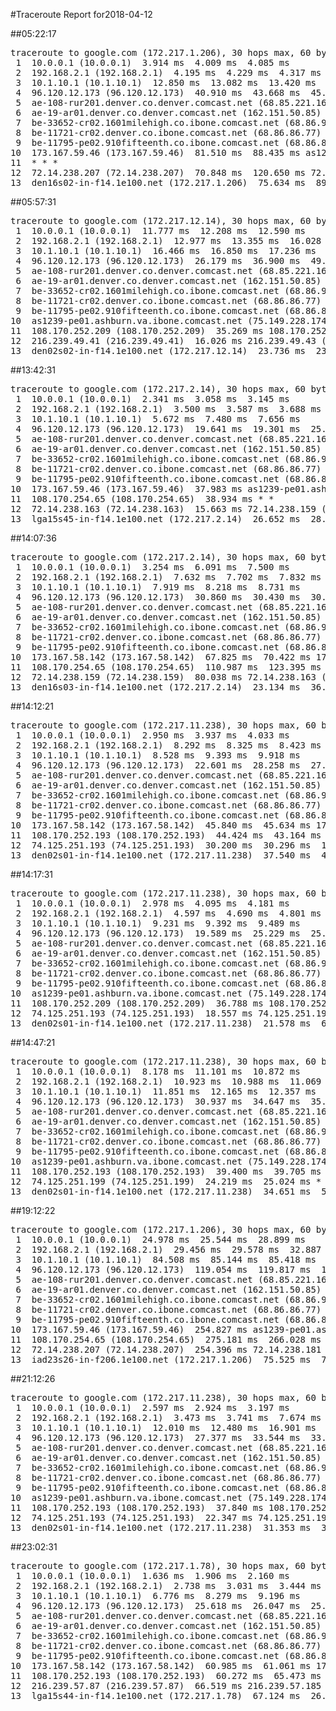 #Traceroute Report for2018-04-12

##05:22:17

<p><pre><samp>traceroute to google.com (172.217.1.206), 30 hops max, 60 byte packets
 1  10.0.0.1 (10.0.0.1)  3.914 ms  4.009 ms  4.085 ms
 2  192.168.2.1 (192.168.2.1)  4.195 ms  4.229 ms  4.317 ms
 3  10.1.10.1 (10.1.10.1)  12.850 ms  13.082 ms  13.420 ms
 4  96.120.12.173 (96.120.12.173)  40.910 ms  43.668 ms  45.044 ms
 5  ae-108-rur201.denver.co.denver.comcast.net (68.85.221.161)  34.084 ms  35.471 ms  35.528 ms
 6  ae-19-ar01.denver.co.denver.comcast.net (162.151.50.85)  38.377 ms  149.305 ms  24.386 ms
 7  be-33652-cr02.1601milehigh.co.ibone.comcast.net (68.86.92.121)  40.528 ms  27.416 ms  54.016 ms
 8  be-11721-cr02.denver.co.ibone.comcast.net (68.86.86.77)  64.298 ms  103.310 ms  105.121 ms
 9  be-11795-pe02.910fifteenth.co.ibone.comcast.net (68.86.83.6)  73.061 ms  119.710 ms  113.431 ms
10  173.167.59.46 (173.167.59.46)  81.510 ms  88.435 ms as1239-pe01.ashburn.va.ibone.comcast.net (75.149.228.174)  93.085 ms
11  * * *
12  72.14.238.207 (72.14.238.207)  70.848 ms  120.650 ms 72.14.238.181 (72.14.238.181)  23.506 ms
13  den16s02-in-f14.1e100.net (172.217.1.206)  75.634 ms  89.149 ms  85.930 ms</samp></pre></p>

##05:57:31

<p><pre><samp>traceroute to google.com (172.217.12.14), 30 hops max, 60 byte packets
 1  10.0.0.1 (10.0.0.1)  11.777 ms  12.208 ms  12.590 ms
 2  192.168.2.1 (192.168.2.1)  12.977 ms  13.355 ms  16.028 ms
 3  10.1.10.1 (10.1.10.1)  16.466 ms  16.850 ms  17.236 ms
 4  96.120.12.173 (96.120.12.173)  26.179 ms  36.900 ms  49.121 ms
 5  ae-108-rur201.denver.co.denver.comcast.net (68.85.221.161)  47.681 ms  48.087 ms  48.418 ms
 6  ae-19-ar01.denver.co.denver.comcast.net (162.151.50.85)  59.001 ms  20.845 ms  25.045 ms
 7  be-33652-cr02.1601milehigh.co.ibone.comcast.net (68.86.92.121)  25.703 ms  25.909 ms  27.356 ms
 8  be-11721-cr02.denver.co.ibone.comcast.net (68.86.86.77)  26.914 ms  27.091 ms  26.441 ms
 9  be-11795-pe02.910fifteenth.co.ibone.comcast.net (68.86.83.6)  26.241 ms  31.231 ms  34.595 ms
10  as1239-pe01.ashburn.va.ibone.comcast.net (75.149.228.174)  29.221 ms 173.167.58.142 (173.167.58.142)  36.202 ms  36.542 ms
11  108.170.252.209 (108.170.252.209)  35.269 ms 108.170.252.193 (108.170.252.193)  36.169 ms  35.261 ms
12  216.239.49.41 (216.239.49.41)  16.026 ms 216.239.49.43 (216.239.49.43)  60.702 ms 216.239.49.41 (216.239.49.41)  24.028 ms
13  den02s02-in-f14.1e100.net (172.217.12.14)  23.736 ms  23.481 ms  28.477 ms</samp></pre></p>

##13:42:31

<p><pre><samp>traceroute to google.com (172.217.2.14), 30 hops max, 60 byte packets
 1  10.0.0.1 (10.0.0.1)  2.341 ms  3.058 ms  3.145 ms
 2  192.168.2.1 (192.168.2.1)  3.500 ms  3.587 ms  3.688 ms
 3  10.1.10.1 (10.1.10.1)  5.672 ms  7.480 ms  7.656 ms
 4  96.120.12.173 (96.120.12.173)  19.641 ms  19.301 ms  25.590 ms
 5  ae-108-rur201.denver.co.denver.comcast.net (68.85.221.161)  29.587 ms  29.676 ms  29.790 ms
 6  ae-19-ar01.denver.co.denver.comcast.net (162.151.50.85)  29.946 ms  25.484 ms  36.990 ms
 7  be-33652-cr02.1601milehigh.co.ibone.comcast.net (68.86.92.121)  37.079 ms  37.561 ms  37.857 ms
 8  be-11721-cr02.denver.co.ibone.comcast.net (68.86.86.77)  38.835 ms  37.030 ms  38.933 ms
 9  be-11795-pe02.910fifteenth.co.ibone.comcast.net (68.86.83.6)  38.297 ms  37.929 ms  38.926 ms
10  173.167.59.46 (173.167.59.46)  37.983 ms as1239-pe01.ashburn.va.ibone.comcast.net (75.149.228.174)  37.623 ms 173.167.58.142 (173.167.58.142)  38.242 ms
11  108.170.254.65 (108.170.254.65)  38.934 ms * *
12  72.14.238.163 (72.14.238.163)  15.663 ms 72.14.238.159 (72.14.238.159)  22.015 ms 72.14.238.163 (72.14.238.163)  22.191 ms
13  lga15s45-in-f14.1e100.net (172.217.2.14)  26.652 ms  28.366 ms  27.638 ms</samp></pre></p>

##14:07:36

<p><pre><samp>traceroute to google.com (172.217.2.14), 30 hops max, 60 byte packets
 1  10.0.0.1 (10.0.0.1)  3.254 ms  6.091 ms  7.500 ms
 2  192.168.2.1 (192.168.2.1)  7.632 ms  7.702 ms  7.832 ms
 3  10.1.10.1 (10.1.10.1)  7.919 ms  8.218 ms  8.731 ms
 4  96.120.12.173 (96.120.12.173)  30.860 ms  30.430 ms  30.526 ms
 5  ae-108-rur201.denver.co.denver.comcast.net (68.85.221.161)  40.709 ms  40.891 ms  40.956 ms
 6  ae-19-ar01.denver.co.denver.comcast.net (162.151.50.85)  31.624 ms  17.950 ms  45.130 ms
 7  be-33652-cr02.1601milehigh.co.ibone.comcast.net (68.86.92.121)  56.121 ms  68.330 ms  67.536 ms
 8  be-11721-cr02.denver.co.ibone.comcast.net (68.86.86.77)  68.730 ms  69.437 ms  69.587 ms
 9  be-11795-pe02.910fifteenth.co.ibone.comcast.net (68.86.83.6)  69.128 ms  68.846 ms  70.140 ms
10  173.167.58.142 (173.167.58.142)  67.825 ms  70.422 ms 173.167.59.46 (173.167.59.46)  69.804 ms
11  108.170.254.65 (108.170.254.65)  110.987 ms  123.395 ms *
12  72.14.238.159 (72.14.238.159)  80.038 ms 72.14.238.163 (72.14.238.163)  25.339 ms 72.14.238.159 (72.14.238.159)  25.877 ms
13  den16s03-in-f14.1e100.net (172.217.2.14)  23.134 ms  36.061 ms  31.707 ms</samp></pre></p>

##14:12:21

<p><pre><samp>traceroute to google.com (172.217.11.238), 30 hops max, 60 byte packets
 1  10.0.0.1 (10.0.0.1)  2.950 ms  3.937 ms  4.033 ms
 2  192.168.2.1 (192.168.2.1)  8.292 ms  8.325 ms  8.423 ms
 3  10.1.10.1 (10.1.10.1)  8.528 ms  9.393 ms  9.918 ms
 4  96.120.12.173 (96.120.12.173)  22.601 ms  28.258 ms  27.945 ms
 5  ae-108-rur201.denver.co.denver.comcast.net (68.85.221.161)  34.846 ms  34.933 ms  35.907 ms
 6  ae-19-ar01.denver.co.denver.comcast.net (162.151.50.85)  35.100 ms  115.526 ms  28.556 ms
 7  be-33652-cr02.1601milehigh.co.ibone.comcast.net (68.86.92.121)  22.371 ms  23.537 ms  30.274 ms
 8  be-11721-cr02.denver.co.ibone.comcast.net (68.86.86.77)  36.704 ms  37.132 ms  36.745 ms
 9  be-11795-pe02.910fifteenth.co.ibone.comcast.net (68.86.83.6)  31.631 ms  42.829 ms  42.442 ms
10  173.167.58.142 (173.167.58.142)  45.840 ms  45.634 ms 173.167.59.46 (173.167.59.46)  45.226 ms
11  108.170.252.193 (108.170.252.193)  44.424 ms  43.164 ms  44.830 ms
12  74.125.251.193 (74.125.251.193)  30.200 ms  30.296 ms  16.701 ms
13  den02s01-in-f14.1e100.net (172.217.11.238)  37.540 ms  41.471 ms  41.968 ms</samp></pre></p>

##14:17:31

<p><pre><samp>traceroute to google.com (172.217.11.238), 30 hops max, 60 byte packets
 1  10.0.0.1 (10.0.0.1)  2.978 ms  4.095 ms  4.181 ms
 2  192.168.2.1 (192.168.2.1)  4.597 ms  4.690 ms  4.801 ms
 3  10.1.10.1 (10.1.10.1)  9.231 ms  9.392 ms  9.489 ms
 4  96.120.12.173 (96.120.12.173)  19.589 ms  25.229 ms  25.925 ms
 5  ae-108-rur201.denver.co.denver.comcast.net (68.85.221.161)  26.675 ms  27.466 ms  27.578 ms
 6  ae-19-ar01.denver.co.denver.comcast.net (162.151.50.85)  33.341 ms  165.466 ms  23.510 ms
 7  be-33652-cr02.1601milehigh.co.ibone.comcast.net (68.86.92.121)  28.843 ms  25.805 ms  25.487 ms
 8  be-11721-cr02.denver.co.ibone.comcast.net (68.86.86.77)  29.170 ms  29.468 ms  29.612 ms
 9  be-11795-pe02.910fifteenth.co.ibone.comcast.net (68.86.83.6)  28.761 ms  33.587 ms  33.222 ms
10  as1239-pe01.ashburn.va.ibone.comcast.net (75.149.228.174)  32.176 ms 173.167.58.142 (173.167.58.142)  38.132 ms 173.167.59.46 (173.167.59.46)  37.817 ms
11  108.170.252.209 (108.170.252.209)  36.788 ms 108.170.252.193 (108.170.252.193)  37.097 ms  37.301 ms
12  74.125.251.193 (74.125.251.193)  18.557 ms 74.125.251.199 (74.125.251.199)  20.830 ms  20.054 ms
13  den02s01-in-f14.1e100.net (172.217.11.238)  21.578 ms  62.600 ms  64.064 ms</samp></pre></p>

##14:47:21

<p><pre><samp>traceroute to google.com (172.217.11.238), 30 hops max, 60 byte packets
 1  10.0.0.1 (10.0.0.1)  8.178 ms  11.101 ms  10.872 ms
 2  192.168.2.1 (192.168.2.1)  10.923 ms  10.988 ms  11.069 ms
 3  10.1.10.1 (10.1.10.1)  11.851 ms  12.165 ms  12.357 ms
 4  96.120.12.173 (96.120.12.173)  30.937 ms  34.647 ms  35.151 ms
 5  ae-108-rur201.denver.co.denver.comcast.net (68.85.221.161)  34.715 ms  34.907 ms  54.972 ms
 6  ae-19-ar01.denver.co.denver.comcast.net (162.151.50.85)  35.678 ms  24.623 ms  24.262 ms
 7  be-33652-cr02.1601milehigh.co.ibone.comcast.net (68.86.92.121)  30.769 ms  25.880 ms  32.079 ms
 8  be-11721-cr02.denver.co.ibone.comcast.net (68.86.86.77)  35.021 ms  34.473 ms  35.629 ms
 9  be-11795-pe02.910fifteenth.co.ibone.comcast.net (68.86.83.6)  30.844 ms  36.288 ms  35.875 ms
10  as1239-pe01.ashburn.va.ibone.comcast.net (75.149.228.174)  35.044 ms 173.167.58.142 (173.167.58.142)  36.579 ms as1239-pe01.ashburn.va.ibone.comcast.net (75.149.228.174)  38.995 ms
11  108.170.252.193 (108.170.252.193)  39.400 ms  39.705 ms 108.170.252.209 (108.170.252.209)  39.928 ms
12  74.125.251.199 (74.125.251.199)  24.219 ms  25.024 ms *
13  den02s01-in-f14.1e100.net (172.217.11.238)  34.651 ms  52.870 ms  52.320 ms</samp></pre></p>

##19:12:22

<p><pre><samp>traceroute to google.com (172.217.1.206), 30 hops max, 60 byte packets
 1  10.0.0.1 (10.0.0.1)  24.978 ms  25.544 ms  28.899 ms
 2  192.168.2.1 (192.168.2.1)  29.456 ms  29.578 ms  32.887 ms
 3  10.1.10.1 (10.1.10.1)  84.508 ms  85.144 ms  85.418 ms
 4  96.120.12.173 (96.120.12.173)  119.054 ms  119.817 ms  154.350 ms
 5  ae-108-rur201.denver.co.denver.comcast.net (68.85.221.161)  145.585 ms  153.266 ms  153.455 ms
 6  ae-19-ar01.denver.co.denver.comcast.net (162.151.50.85)  204.415 ms  98.293 ms  31.730 ms
 7  be-33652-cr02.1601milehigh.co.ibone.comcast.net (68.86.92.121)  24.720 ms  135.101 ms  246.169 ms
 8  be-11721-cr02.denver.co.ibone.comcast.net (68.86.86.77)  251.086 ms  249.185 ms  261.669 ms
 9  be-11795-pe02.910fifteenth.co.ibone.comcast.net (68.86.83.6)  269.858 ms  277.157 ms  280.608 ms
10  173.167.59.46 (173.167.59.46)  254.827 ms as1239-pe01.ashburn.va.ibone.comcast.net (75.149.228.174)  247.099 ms  258.882 ms
11  108.170.254.65 (108.170.254.65)  275.181 ms  266.028 ms *
12  72.14.238.207 (72.14.238.207)  254.396 ms 72.14.238.181 (72.14.238.181)  302.476 ms  80.382 ms
13  iad23s26-in-f206.1e100.net (172.217.1.206)  75.525 ms  79.114 ms  74.534 ms</samp></pre></p>

##21:12:26

<p><pre><samp>traceroute to google.com (172.217.11.238), 30 hops max, 60 byte packets
 1  10.0.0.1 (10.0.0.1)  2.597 ms  2.924 ms  3.197 ms
 2  192.168.2.1 (192.168.2.1)  3.473 ms  3.741 ms  7.674 ms
 3  10.1.10.1 (10.1.10.1)  12.010 ms  12.480 ms  16.901 ms
 4  96.120.12.173 (96.120.12.173)  27.377 ms  33.544 ms  33.610 ms
 5  ae-108-rur201.denver.co.denver.comcast.net (68.85.221.161)  32.876 ms  37.918 ms  38.748 ms
 6  ae-19-ar01.denver.co.denver.comcast.net (162.151.50.85)  33.610 ms  25.373 ms  24.772 ms
 7  be-33652-cr02.1601milehigh.co.ibone.comcast.net (68.86.92.121)  26.376 ms  26.029 ms  26.473 ms
 8  be-11721-cr02.denver.co.ibone.comcast.net (68.86.86.77)  26.749 ms  34.214 ms  34.368 ms
 9  be-11795-pe02.910fifteenth.co.ibone.comcast.net (68.86.83.6)  27.812 ms  33.867 ms  33.242 ms
10  as1239-pe01.ashburn.va.ibone.comcast.net (75.149.228.174)  37.426 ms  36.079 ms  35.820 ms
11  108.170.252.193 (108.170.252.193)  37.840 ms 108.170.252.209 (108.170.252.209)  37.494 ms 108.170.252.193 (108.170.252.193)  38.308 ms
12  74.125.251.193 (74.125.251.193)  22.347 ms 74.125.251.199 (74.125.251.199)  28.375 ms  17.233 ms
13  den02s01-in-f14.1e100.net (172.217.11.238)  31.353 ms  31.882 ms  32.599 ms</samp></pre></p>

##23:02:31

<p><pre><samp>traceroute to google.com (172.217.1.78), 30 hops max, 60 byte packets
 1  10.0.0.1 (10.0.0.1)  1.636 ms  1.906 ms  2.160 ms
 2  192.168.2.1 (192.168.2.1)  2.738 ms  3.031 ms  3.444 ms
 3  10.1.10.1 (10.1.10.1)  6.776 ms  8.279 ms  9.196 ms
 4  96.120.12.173 (96.120.12.173)  25.618 ms  26.047 ms  25.237 ms
 5  ae-108-rur201.denver.co.denver.comcast.net (68.85.221.161)  30.574 ms  30.681 ms  30.742 ms
 6  ae-19-ar01.denver.co.denver.comcast.net (162.151.50.85)  28.039 ms  28.639 ms  50.409 ms
 7  be-33652-cr02.1601milehigh.co.ibone.comcast.net (68.86.92.121)  55.093 ms  50.681 ms  49.776 ms
 8  be-11721-cr02.denver.co.ibone.comcast.net (68.86.86.77)  57.192 ms  57.551 ms  57.241 ms
 9  be-11795-pe02.910fifteenth.co.ibone.comcast.net (68.86.83.6)  56.612 ms  61.649 ms  61.363 ms
10  173.167.58.142 (173.167.58.142)  60.985 ms  61.061 ms 173.167.59.46 (173.167.59.46)  60.574 ms
11  108.170.252.193 (108.170.252.193)  60.272 ms  65.473 ms 108.170.252.209 (108.170.252.209)  65.150 ms
12  216.239.57.87 (216.239.57.87)  66.519 ms 216.239.57.185 (216.239.57.185)  66.458 ms  66.577 ms
13  lga15s44-in-f14.1e100.net (172.217.1.78)  67.124 ms  26.868 ms  28.010 ms</samp></pre></p>

